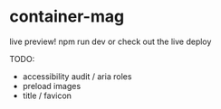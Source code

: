 # container-mag

live preview!
npm run dev or check out the live deploy

TODO:
- accessibility audit / aria roles
- preload images
- title / favicon